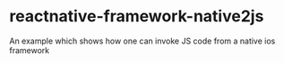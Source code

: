 # reactnative-framework-native2js
An example which shows how one can invoke JS code from a native ios framework
